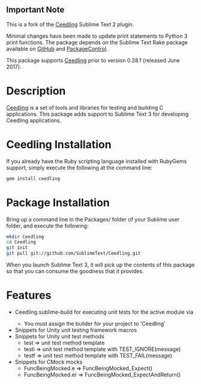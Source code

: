 ## Important Note

This is a fork of the [Ceedling](http://throwtheswitch.org/) Sublime Text 2 plugin.

Minimal changes have been made to update print statements to Python 3 print functions.
The package depends on the Sublime Text Rake package available on [GitHub](https://github.com/SublimeText/Rake) and [PackageControl](https://packagecontrol.io/packages/Rake).

This package supports [Ceedling](http://throwtheswitch.org/) prior to version 0.28.1 (released June 2017).



Description
===========

[Ceedling](http://throwtheswitch.org/) is a set of tools and libraries for testing and building C applications. This package adds support to Sublime Text 3 for developing Ceedling applications.

Ceedling Installation
=====================
If you already have the Ruby scripting language installed with RubyGems support, simply execute the following at the command line:

```sh
gem install ceedling
```

Package Installation
====================
Bring up a command line in the Packages/ folder of your Sublime user folder, and execute the following:

```sh
mkdir Ceedling
cd Ceedling
git init
git pull git://github.com/SublimeText/Ceedling.git
```

When you launch Sublime Text 3, it will pick up the contents of this package so that you can consume the goodness that it provides.

Features
========
* Ceedling.sublime-build for executing unit tests for the active module via <F7>
    * You must assign the builder for your project to 'Ceedling'
* Snippets for Unity unit testing framework macros
* Snippets for Unity unit test methods
	* test<TAB> => unit test method template
	* testi<TAB> => unit test method template with TEST_IGNORE(message)
	* testf<TAB> => unit test method template with TEST_FAIL(message)
* Snippets for CMock mocks
    * FuncBeingMocked.e<TAB> => FuncBeingMocked_Expect(<parameters>)
    * FuncBeingMocked.er<TAB> => FuncBeingMocked_ExpectAndReturn(<parameters>)
